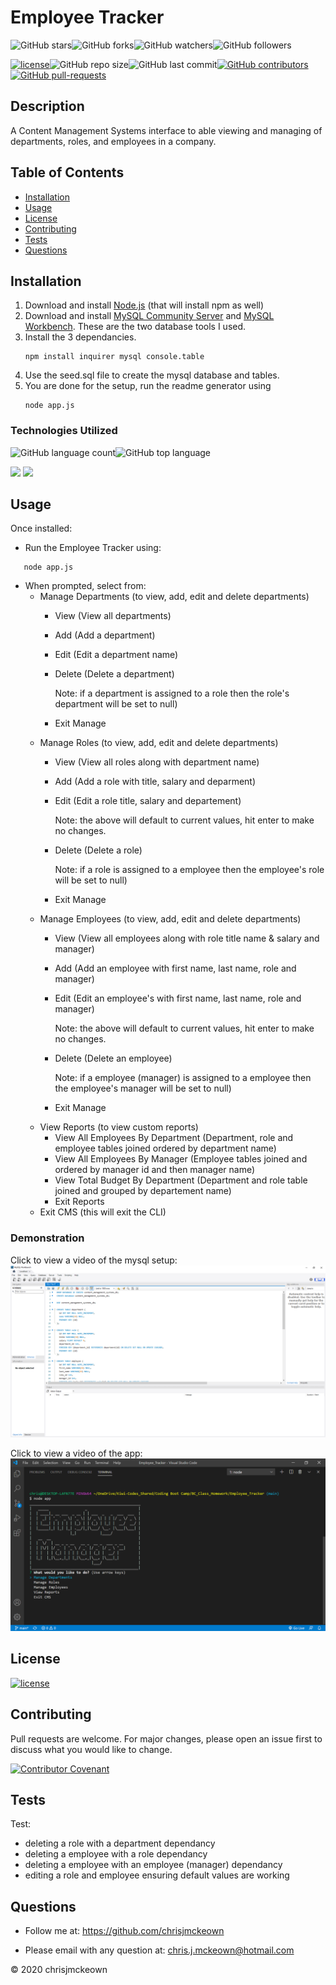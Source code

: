 # Employee Tracker
    
![GitHub stars](https://img.shields.io/github/stars/chrisjmckeown/Employee_Tracker?style=social)![GitHub forks](https://img.shields.io/github/forks/chrisjmckeown/Employee_Tracker?style=social)![GitHub watchers](https://img.shields.io/github/watchers/chrisjmckeown/Employee_Tracker?style=social)![GitHub followers](https://img.shields.io/github/followers/chrisjmckeown?style=social)
    
[![license](https://img.shields.io/github/license/chrisjmckeown/Employee_Tracker?style=flat-square)](https://github.com/chrisjmckeown/Employee_Tracker/blob/master/LICENSE)![GitHub repo size](https://img.shields.io/github/repo-size/chrisjmckeown/Employee_Tracker?style=flat-square)![GitHub last commit](https://img.shields.io/github/last-commit/chrisjmckeown/Employee_Tracker?style=flat-square)[![GitHub contributors](https://img.shields.io/github/contributors/chrisjmckeown/Employee_Tracker?style=flat-square)](https://GitHub.com/chrisjmckeown/Employee_Tracker/graphs/contributors/)[![GitHub pull-requests](https://img.shields.io/github/issues-pr/chrisjmckeown/Employee_Tracker?style=flat-square)](https://GitHub.com/chrisjmckeown/Employee_Tracker/pull/)
    
## Description
    
A Content Management Systems interface to able viewing and managing of departments, roles, and employees in a company.
    
## Table of Contents
* [Installation](#Installation)
* [Usage](#Usage)
* [License](#License)
* [Contributing](#Contributing)
* [Tests](#Tests)
* [Questions](#Questions)

## Installation
1. Download and install [Node.js](http://nodejs.org/) (that will install npm as well)
2. Download and install [MySQL Community Server](https://dev.mysql.com/downloads/mysql) and [MySQL Workbench](https://dev.mysql.com/downloads/workbench/). These are the two database tools I used.
4. Install the 3 dependancies.<br />
    ```
    npm install inquirer mysql console.table
   ```
5. Use the seed.sql file to create the mysql database and tables.  
6. You are done for the setup, run the readme generator using 
    ```
    node app.js
   ```  

### Technologies Utilized
![GitHub language count](https://img.shields.io/github/languages/count/chrisjmckeown/Employee_Tracker?style=flat-square)![GitHub top language](https://img.shields.io/github/languages/top/chrisjmckeown/Employee_Tracker?style=flat-square)

<img src="https://img.shields.io/badge/node.js%20-%2343853D.svg?&style=for-the-badge&logo=node.js&logoColor=white"/> <img src="https://img.shields.io/badge/javascript%20-%23323330.svg?&style=for-the-badge&logo=javascript&logoColor=%23F7DF1E"/>

## Usage
Once installed:
* Run the Employee Tracker using:
```
   node app.js
```

* When prompted, select from: 
    * Manage Departments (to view, add, edit and delete departments)
        * View (View all departments)
        * Add (Add a department)
        * Edit (Edit a department name)
        * Delete (Delete a department)
        
            Note: if a department is assigned to a role then the role's department will be set to null)
        * Exit Manage
    * Manage Roles (to view, add, edit and delete departments)
        * View (View all roles along with department name)
        * Add (Add a role with title, salary and deparment)
        * Edit (Edit a role title, salary and departement)

            Note: the above will default to current values, hit enter to make no changes.
        * Delete (Delete a role)
        
            Note: if a role is assigned to a employee then the employee's role will be set to null)
        * Exit Manage
    * Manage Employees (to view, add, edit and delete departments)
        * View (View all employees along with role title name & salary and manager)
        * Add (Add an employee with first name, last name, role and manager)
        * Edit (Edit an employee's with first name, last name, role and manager)

            Note: the above will default to current values, hit enter to make no changes.
        * Delete (Delete an employee)
        
            Note: if a employee (manager) is assigned to a employee then the employee's manager will be set to null)
        * Exit Manage
    * View Reports (to view custom reports)
        * View All Employees By Department (Department, role and employee tables joined ordered by department name)
        * View All Employees By Manager (Employee tables joined and ordered by manager id and then manager name)
        * View Total Budget By Department (Department and role table joined and grouped by departement name)
        * Exit Reports
    * Exit CMS (this will exit the CLI)

### Demonstration
Click to view a video of the mysql setup:
[![Video](./Assets/Employee_Tracker_mysql_Setup.png)](https://drive.google.com/file/d/1alrQcJ0D_XXDb2wL4pfRfNdajZv3j6IH/view) 

Click to view a video of the app:
[![Video](./Assets/Employee_Tracker_App.png)](https://drive.google.com/file/d/1jGqbpWhD8HiTGCryKMRu-k1tozhRPwKL/view) 

## License
 
[![license](https://img.shields.io/github/license/chrisjmckeown/Employee_Tracker.svg?style=flat-square)](https://github.com/chrisjmckeown/Employee_Tracker/blob/master/LICENSE)

## Contributing
Pull requests are welcome. For major changes, please open an issue first to discuss what you would like to change.

[![Contributor Covenant](https://img.shields.io/badge/Contributor%20Covenant-v2.0%20adopted-ff69b4.svg)](code_of_conduct.md)

## Tests
Test:
* deleting a role with a department dependancy
* deleting a employee with a role dependancy
* deleting a employee with an employee (manager) dependancy
* editing a role and employee ensuring default values are working

## Questions
    
* Follow me at: <a href="https://github.com/chrisjmckeown" target="_blank">https://github.com/chrisjmckeown</a>
    
* Please email with any question at: chris.j.mckeown@hotmail.com
    
© 2020 chrisjmckeown